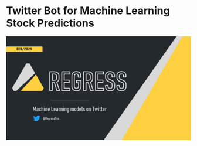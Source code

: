 # **Twitter Bot for Machine Learning Stock Predictions**

![](https://github.com/KenzoBH/Data-Science/blob/main/Images/Regress.jpg)


